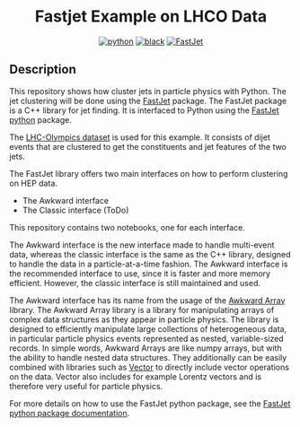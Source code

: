 <div align="center">

# Fastjet Example on LHCO Data


[![python](https://img.shields.io/badge/-Python_3.10-blue?logo=python&logoColor=white)](https://www.python.org/)
[![black](https://img.shields.io/badge/Code%20Style-Black-black.svg?labelColor=gray)](https://black.readthedocs.io/en/stable/)
[![FastJet](https://img.shields.io/badge/-FastJet_3.4.1.2-orange)](https://github.com/scikit-hep/fastjet)

</div>

## Description

This repository shows how cluster jets in particle physics with Python. The jet clustering will be done using the [FastJet](http://fastjet.fr/) package. The FastJet package is a C++ library for jet finding. It is interfaced to Python using the [FastJet python](https://pypi.org/project/fastjet/) package. 

The [LHC-Olympics dataset](https://lhco2020.github.io/homepage/) is used for this example. It consists of dijet events that are clustered to get the constituents and jet features of the two jets.

The FastJet library offers two main interfaces on how to perform clustering on HEP data.
- The Awkward interface
- The Classic interface (ToDo)

This repository contains two notebooks, one for each interface.

The Awkward interface is the new interface made to handle multi-event data, whereas the classic interface is the same as the C++ library, designed to handle the data in a particle-at-a-time fashion. The Awkward interface is the recommended interface to use, since it is faster and more memory efficient. However, the classic interface is still maintained and used.

The Awkward interface has its name from the usage of the [Awkward Array](https://awkward-array.org/) library. The Awkward Array library is a library for manipulating arrays of complex data structures as they appear in particle physics. The library is designed to efficiently manipulate large collections of heterogeneous data, in particular particle physics events represented as nested, variable-sized records. In simple words, Awkward Arrays are like numpy arrays, but with the ability to handle nested data structures. They additionally can be easily combined with libraries such as [Vector](https://github.com/scikit-hep/vector) to directly include vector operations on the data. Vector also includes for example Lorentz vectors and is therefore very useful for particle physics.

For more details on how to use the FastJet python package, see the [FastJet python package documentation](https://fastjet.readthedocs.io/en/latest/).